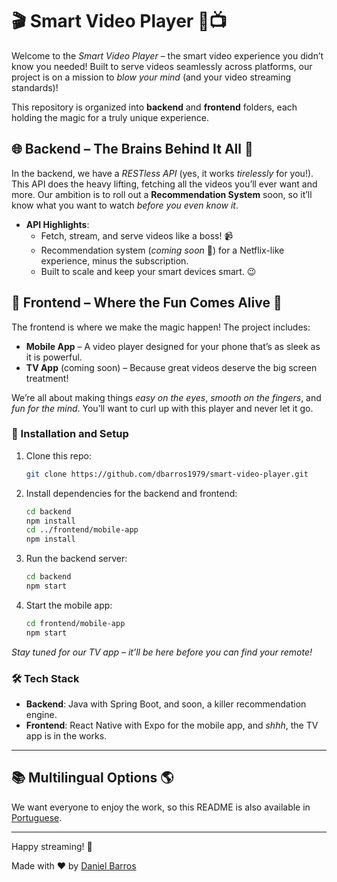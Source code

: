 # 🎬 Smart Video Player 📱📺

Welcome to the *Smart Video Player* – the smart video experience you didn’t know you needed! Built to serve videos seamlessly across platforms, our project is on a mission to *blow your mind* (and your video streaming standards)!

This repository is organized into **backend** and **frontend** folders, each holding the magic for a truly unique experience.

## 🌐 Backend – The Brains Behind It All 🧠
In the backend, we have a *RESTless API* (yes, it works *tirelessly* for you!). This API does the heavy lifting, fetching all the videos you’ll ever want and more. Our ambition is to roll out a **Recommendation System** soon, so it’ll know what you want to watch *before you even know it*.

- **API Highlights**:
  - Fetch, stream, and serve videos like a boss! 📹
  - Recommendation system (*coming soon* 🚀) for a Netflix-like experience, minus the subscription.
  - Built to scale and keep your smart devices smart. 😉

## 🎨 Frontend – Where the Fun Comes Alive 🎉
The frontend is where we make the magic happen! The project includes:
- **Mobile App** – A video player designed for your phone that’s as sleek as it is powerful.
- **TV App** (coming soon) – Because great videos deserve the big screen treatment!

We’re all about making things *easy on the eyes*, *smooth on the fingers*, and *fun for the mind*. You’ll want to curl up with this player and never let it go.

### 💾 Installation and Setup
1. Clone this repo:
   ```bash
   git clone https://github.com/dbarros1979/smart-video-player.git
   ```
2. Install dependencies for the backend and frontend:
   ```bash
   cd backend
   npm install
   cd ../frontend/mobile-app
   npm install
   ```
3. Run the backend server:
   ```bash
   cd backend
   npm start
   ```
4. Start the mobile app:
   ```bash
   cd frontend/mobile-app
   npm start
   ```
*Stay tuned for our TV app – it’ll be here before you can find your remote!*

### 🛠 Tech Stack
- **Backend**: Java with Spring Boot, and soon, a killer recommendation engine.
- **Frontend**: React Native with Expo for the mobile app, and *shhh*, the TV app is in the works.

---

## 📚 Multilingual Options 🌎

We want everyone to enjoy the work, so this README is also available in [Portuguese](README.pt.md).

---

Happy streaming! 🎉

Made with ❤️ by [Daniel Barros](https://github.com/dbarros1979)
